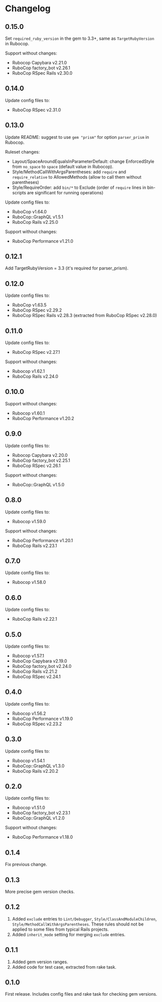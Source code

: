 # Changelog

## 0.15.0

Set `required_ruby_version` in the gem to 3.3+, same as `TargetRubyVersion` in Rubocop.

Support without changes:

* Rubocop Capybara v2.21.0
* RuboCop factory_bot v2.26.1
* RuboCop RSpec Rails v2.30.0

## 0.14.0

Update config files to:

* RuboCop RSpec v2.31.0

## 0.13.0

Update README: suggest to use `gem "prism"` for option `parser_prism` in Rubocop.

Ruleset changes:

* Layout/SpaceAroundEqualsInParameterDefault: change EnforcedStyle from `no_space` to `space`
  (default value in Rubocop).
* Style/MethodCallWithArgsParentheses: add `require` and `require_relative` to AllowedMethods
  (allow to call them without parentheses)
* Style/RequireOrder: add `bin/*` to Exclude (order of `require` lines in bin-scripts are
  significant for running operations)

Update config files to:

* RuboCop v1.64.0
* RuboCop::GraphQL v1.5.1
* RuboCop Rails v2.25.0

Support without changes:

* RuboCop Performance v1.21.0

## 0.12.1

Add TargetRubyVersion = 3.3 (it's required for parser_prism).

## 0.12.0

Update config files to:

* RuboCop v1.63.5
* RuboCop RSpec v2.29.2
* RuboCop RSpec Rails v2.28.3 (extracted from RuboCop RSpec v2.28.0)

## 0.11.0

Update config files to:

* RuboCop RSpec v2.27.1

Support without changes:

* Rubocop v1.62.1
* RuboCop Rails v2.24.0

## 0.10.0

Support without changes:

* Rubocop v1.60.1
* RuboCop Performance v1.20.2

## 0.9.0

Update config files to:

* Rubocop Capybara v2.20.0
* RuboCop factory_bot v2.25.1
* RuboCop RSpec v2.26.1

Support without changes:

* RuboCop::GraphQL v1.5.0

## 0.8.0

Update config files to:

* Rubocop v1.59.0

Support without changes:

* RuboCop Performance v1.20.1
* RuboCop Rails v2.23.1

## 0.7.0

Update config files to:

* Rubocop v1.58.0

## 0.6.0

Update config files to:

* RuboCop Rails v2.22.1

## 0.5.0

Update config files to:

* Rubocop v1.57.1
* RuboCop Capybara v2.19.0
* RuboCop factory_bot v2.24.0
* RuboCop Rails v2.21.2
* RuboCop RSpec v2.24.1

## 0.4.0

Update config files to:

* Rubocop v1.56.2
* RuboCop Performance v1.19.0
* RuboCop RSpec v2.23.2

## 0.3.0

Update config files to:

* Rubocop v1.54.1
* RuboCop::GraphQL v1.3.0
* RuboCop Rails v2.20.2

## 0.2.0

Update config files to:

* Rubocop v1.51.0
* RuboCop factory_bot v2.23.1
* RuboCop::GraphQL v1.2.0

Support without changes:

* RuboCop Performance v1.18.0

## 0.1.4

Fix previous change.

## 0.1.3

More precise gem version checks.

## 0.1.2

1. Added `exclude` entries to `Lint/Debugger`, `Style/ClassAndModuleChildren`,
  `Style/MethodCallWithArgsParentheses`. These rules should not be applied to some files from
  typical Rails projects.
2. Added `inherit_mode` setting for merging `exclude` entries.

## 0.1.1

1. Added gem version ranges.
2. Added code for test case, extracted from rake task.

## 0.1.0

First release. Includes config files and rake task for checking gem versions.
